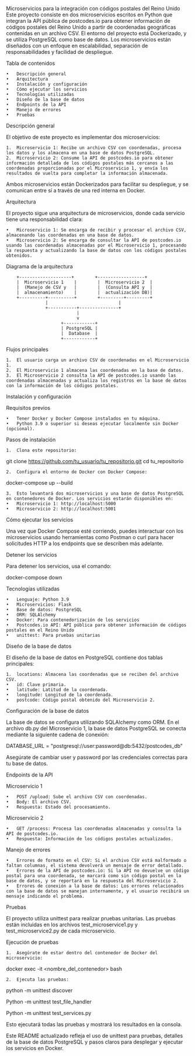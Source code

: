 Microservicios para la integración con códigos postales del Reino Unido
Este proyecto consiste en dos microservicios escritos en Python que integran la API pública de postcodes.io para obtener información de códigos postales del Reino Unido a partir de coordenadas geográficas contenidas en un archivo CSV. El entorno del proyecto está Dockerizado, y se utiliza PostgreSQL como base de datos. Los microservicios están diseñados con un enfoque en escalabilidad, separación de responsabilidades y facilidad de despliegue.

Tabla de contenidos

	•	Descripción general
	•	Arquitectura
	•	Instalación y configuración
	•	Cómo ejecutar los servicios
	•	Tecnologías utilizadas
	•	Diseño de la base de datos
	•	Endpoints de la API
	•	Manejo de errores
	•	Pruebas

Descripción general

El objetivo de este proyecto es implementar dos microservicios:

	1.	Microservicio 1: Recibe un archivo CSV con coordenadas, procesa los datos y los almacena en una base de datos PostgreSQL.
	2.	Microservicio 2: Consume la API de postcodes.io para obtener información detallada de los códigos postales más cercanos a las coordenadas proporcionadas por el Microservicio 1, y envía los resultados de vuelta para completar la información almacenada.

Ambos microservicios están Dockerizados para facilitar su despliegue, y se comunican entre sí a través de una red interna en Docker.

Arquitectura

El proyecto sigue una arquitectura de microservicios, donde cada servicio tiene una responsabilidad clara:

	•	Microservicio 1: Se encarga de recibir y procesar el archivo CSV, almacenando las coordenadas en una base de datos.
	•	Microservicio 2: Se encarga de consultar la API de postcodes.io usando las coordenadas almacenadas por el Microservicio 1, procesando la respuesta y actualizando la base de datos con los códigos postales obtenidos.

Diagrama de la arquitectura

        +--------------------+        +------------------+
        |  Microservicio 1    |        |  Microservicio 2  |
        |  (Manejo de CSV y   |        |  (Consulta API y  |
        |  almacenamiento)    |        |  actualización DB)|
        +----------+----------+        +---------+---------+
                   |                           |
                   +-----------+---------------+
                               |
                               v
                         +------------+
                         | PostgreSQL |
                         |  Database  |
                         +------------+

Flujos principales

	1.	El usuario carga un archivo CSV de coordenadas en el Microservicio 1.
	2.	El Microservicio 1 almacena las coordenadas en la base de datos.
	3.	El Microservicio 2 consulta la API de postcodes.io usando las coordenadas almacenadas y actualiza los registros en la base de datos con la información de los códigos postales.

Instalación y configuración

Requisitos previos

	•	Tener Docker y Docker Compose instalados en tu máquina.
	•	Python 3.9 o superior si deseas ejecutar localmente sin Docker (opcional).

Pasos de instalación

	1.	Clona este repositorio:

git clone https://github.com/tu_usuario/tu_repositorio.git
cd tu_repositorio


	2.	Configura el entorno de Docker con Docker Compose:

docker-compose up --build


	3.	Esto levantará dos microservicios y una base de datos PostgreSQL en contenedores de Docker. Los servicios estarán disponibles en:
	•	Microservicio 1: http://localhost:5000
	•	Microservicio 2: http://localhost:5001

Cómo ejecutar los servicios

Una vez que Docker Compose esté corriendo, puedes interactuar con los microservicios usando herramientas como Postman o curl para hacer solicitudes HTTP a los endpoints que se describen más adelante.

Detener los servicios

Para detener los servicios, usa el comando:

docker-compose down

Tecnologías utilizadas

	•	Lenguaje: Python 3.9
	•	Microservicios: Flask
	•	Base de datos: PostgreSQL
	•	ORM: SQLAlchemy
	•	Docker: Para contenedorización de los servicios
	•	Postcodes.io API: API pública para obtener información de códigos postales en el Reino Unido
	•	unittest: Para pruebas unitarias

Diseño de la base de datos

El diseño de la base de datos en PostgreSQL contiene dos tablas principales:

	1.	locations: Almacena las coordenadas que se reciben del archivo CSV.
	•	id: Clave primaria.
	•	latitude: Latitud de la coordenada.
	•	longitude: Longitud de la coordenada.
	•	postcode: Código postal obtenido del Microservicio 2.

Configuración de la base de datos

La base de datos se configura utilizando SQLAlchemy como ORM. En el archivo db.py del Microservicio 1, la base de datos PostgreSQL se conecta mediante la siguiente cadena de conexión:

DATABASE_URL = "postgresql://user:password@db:5432/postcodes_db"

Asegúrate de cambiar user y password por las credenciales correctas para tu base de datos.

Endpoints de la API

Microservicio 1

	•	POST /upload: Sube el archivo CSV con coordenadas.
	•	Body: El archivo CSV.
	•	Respuesta: Estado del procesamiento.

Microservicio 2

	•	GET /process: Procesa las coordenadas almacenadas y consulta la API de postcodes.io.
	•	Respuesta: Información de los códigos postales actualizados.

Manejo de errores

	•	Errores de formato en el CSV: Si el archivo CSV está malformado o faltan columnas, el sistema devolverá un mensaje de error detallado.
	•	Errores de la API de postcodes.io: Si la API no devuelve un código postal para una coordenada, se marcará como sin código postal en la base de datos, y se reportará en la respuesta del Microservicio 2.
	•	Errores de conexión a la base de datos: Los errores relacionados con la base de datos se manejan internamente, y el usuario recibirá un mensaje indicando el problema.

Pruebas

El proyecto utiliza unittest para realizar pruebas unitarias. Las pruebas están incluidas en los archivos test_microservice1.py y test_microservice2.py de cada microservicio.

Ejecución de pruebas

	1.	Asegúrate de estar dentro del contenedor de Docker del microservicio:

docker exec -it <nombre_del_contenedor> bash


	2.	Ejecuta las pruebas:

python -m unittest discover

Python -m unittest  test_file_handler

Python -m unittest test_services.py



Esto ejecutará todas las pruebas y mostrará los resultados en la consola.

Este README actualizado refleja el uso de unittest para pruebas, detalles de la base de datos PostgreSQL y pasos claros para desplegar y ejecutar los servicios en Docker.

